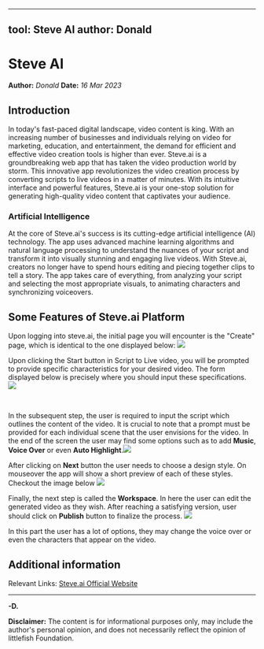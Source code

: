 
---
tool: Steve AI
author: Donald
---

# Steve AI
**Author:** *Donald*
**Date:** *16 Mar 2023*

## Introduction
In today's fast-paced digital landscape, video content is king. With an increasing number of businesses and individuals relying on video for marketing, education, and entertainment, the demand for efficient and effective video creation tools is higher than ever. Steve.ai is a groundbreaking web app that has taken the video production world by storm. This innovative app revolutionizes the video creation process by converting scripts to live videos in a matter of minutes. With its intuitive interface and powerful features, Steve.ai is your one-stop solution for generating high-quality video content that captivates your audience.

### Artificial Intelligence
At the core of Steve.ai's success is its cutting-edge artificial intelligence (AI) technology. The app uses advanced machine learning algorithms and natural language processing to understand the nuances of your script and transform it into visually stunning and engaging live videos. With Steve.ai, creators no longer have to spend hours editing and piecing together clips to tell a story. The app takes care of everything, from analyzing your script and selecting the most appropriate visuals, to animating characters and synchronizing voiceovers.

## Some Features of Steve.ai Platform

Upon logging into steve.ai, the initial page you will encounter is the "Create" page, which is identical to the one displayed below:
![](https://i.imgur.com/EGLg9B3.png)
<br/>

Upon clicking the Start button in Script to Live video, you will be prompted to provide specific characteristics for your desired video. The form displayed below is precisely where you should input these specifications.
![](https://i.imgur.com/S9HsdEj.png)

<br/>

In the subsequent step, the user is required to input the script which outlines the content of the video. It is crucial to note that a prompt must be provided for each individual scene that the user envisions for the video. In the end of the screen the user may find some options such as to add **Music**, **Voice Over** or even **Auto Highlight**.![](https://i.imgur.com/aHhFHT8.png)

After clicking on **Next** button the user needs to choose a design style. On mouseover the app will show a short preview of each of these styles. Checkout the image below
![](https://i.imgur.com/ZT9KNVn.jpg)

Finally, the next step is called the **Workspace**. In here the user can edit the generated video as they wish. After reaching a satisfying version, user should click on **Publish** button to finalize the process.
![](https://i.imgur.com/Y1beOLf.png)

In this part the user has a lot of options, they may change the voice over or even the characters that appear on the video.

## Additional information

Relevant Links:
[Steve.ai Official Website](https://steve.ai)

---
**-D.**

**Disclaimer:** The content is for informational purposes only, may include the author's personal opinion, and does not necessarily reflect the opinion of littlefish Foundation.
